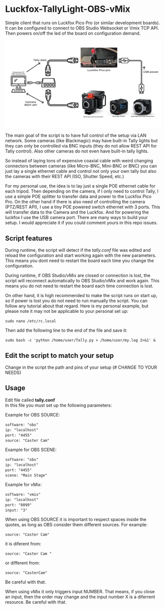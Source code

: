 # Luckfox-TallyLight-OBS-vMix
Simple client that runs on Luckfox Pico Pro (or similar development boards). It can be configured to connect to OBS Studio Websocket or Vmix TCP API. Then powers on/off the led of the board on configuration demand.

![Example setup](https://raw.githubusercontent.com/DhSufi/Luckfox-TallyLight-OBS-vMix/main/TallyLuckfox.png)

The main goal of the script is to have full control of the setup via LAN network. Some cameras (like Blackmagic) may have built-in Tally lights but they can only be controlled via BNC inputs (they do not allow REST API for Tally control). Also other cameras do not even have built-in tally lights.  

So instead of laying tons of expensive coaxial cable with weird changing connectors between cameras (like Micro-BNC, Mini-BNC or BNC) you can just lay a single ethernet cable and control not only your own tally but also the cameras with their REST API (ISO, Shutter Speed, etc.)  

For my personal use, the idea is to lay just a single POE ethernet cable for each tripod. Then depending on the camera, if I only need to control Tally, I use a simple POE splitter to transfer data and power to the Luckfox Pico Pro. On the other hand if there is also need of controlling the camera (PTZ/REST API), I use a tiny POE powered switch ethernet with 3 ports. This will transfer data to the Camera and the Luckfox. And for powering the luckfox I use the USB camera port. There are many ways to build your setup. I would appreciate it if you could comment yours in this repo issues.

## Script features

During runtime, the script will detect if the *tally.conf* file was edited and reload the configuration and start working again with the new parameters. This means you dont need to restart the board each time you change the configuration.  

During runtime, if OBS Studio/vMix are closed or connection is lost, the script will reconnect automatically to OBS Studio/vMix and work again. This means you do not need to restart the board each time connection is lost.

On other hand, it is high recommended to make the script runs on start up, so if power is lost you do not need to run manually the script. You can follow any tutorial about that regard.
Here is my personal example, but please note it may not be applicable to your personal set up:

`sudo nano /etc/rc.local`

Then add the following line to the end of the file and save it:

`sudo bash -c 'python /home/user/Tally.py > /home/user/my.log 2>&1' &`






## Edit the script to match your setup
Change in the script the path and pins of your setup (# CHANGE TO YOUR NEEDS)

## Usage
Edit file called **tally.conf**  
In this file you must set up the following parameters:

Example for OBS SOURCE:

`software: "obs"`  
`ip: "localhost"`  
`port: "4455"`  
`source: "Caster Cam"`  

Example for OBS SCENE:

`software: "obs"`  
`ip: "localhost"`  
`port: "4455"`  
`scene: "Main Stage"`  

Example for vMix:  

`software: "vmix"`  
`ip: "localhost"`  
`port: "8099"`  
`input: "3"` 

When using OBS SOURCE it is important to respect spaces inside the quotes, as long as OBS consider them different sources. For example:

`source: "Caster Cam"`

it is diferent from:

`source: "Caster Cam "`

or different from:

`source: "CasterCam"`

Be careful with that.


When using vMix it only triggers input NUMBER. That means, if you close an input, then the order may change and the input number X is a diferrent resource. Be careful with that.




